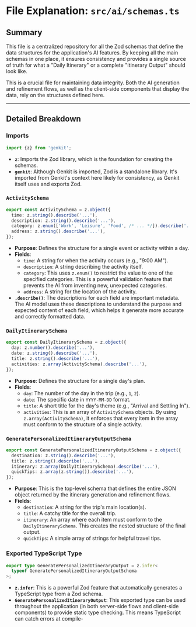 
# File Explanation: `src/ai/schemas.ts`

## Summary

This file is a centralized repository for all the Zod schemas that define the data structures for the application's AI features. By keeping all the main schemas in one place, it ensures consistency and provides a single source of truth for what a "Daily Itinerary" or a complete "Itinerary Output" should look like.

This is a crucial file for maintaining data integrity. Both the AI generation and refinement flows, as well as the client-side components that display the data, rely on the structures defined here.

---

## Detailed Breakdown

### Imports

```typescript
import {z} from 'genkit';
```
- **`z`**: Imports the Zod library, which is the foundation for creating the schemas.
- **`genkit`**: Although Genkit is imported, Zod is a standalone library. It's imported from Genkit's context here likely for consistency, as Genkit itself uses and exports Zod.

### `ActivitySchema`

```typescript
export const ActivitySchema = z.object({
  time: z.string().describe('...'),
  description: z.string().describe('...'),
  category: z.enum(['Work', 'Leisure', 'Food', /* ... */]).describe('...'),
  address: z.string().describe('...'),
});
```
- **Purpose**: Defines the structure for a single event or activity within a day.
- **Fields**:
    - `time`: A string for when the activity occurs (e.g., "9:00 AM").
    - `description`: A string describing the activity itself.
    - `category`: This uses `z.enum()` to restrict the value to one of the specified categories. This is a powerful validation feature that prevents the AI from inventing new, unexpected categories.
    - `address`: A string for the location of the activity.
- **`.describe()`**: The descriptions for each field are important metadata. The AI model uses these descriptions to understand the purpose and expected content of each field, which helps it generate more accurate and correctly formatted data.

### `DailyItinerarySchema`

```typescript
export const DailyItinerarySchema = z.object({
  day: z.number().describe('...'),
  date: z.string().describe('...'),
  title: z.string().describe('...'),
  activities: z.array(ActivitySchema).describe('...'),
});
```
- **Purpose**: Defines the structure for a single day's plan.
- **Fields**:
    - `day`: The number of the day in the trip (e.g., `1`, `2`).
    - `date`: The specific date in `YYYY-MM-DD` format.
    - `title`: A short title for the day's theme (e.g., "Arrival and Settling In").
    - `activities`: This is an array of `ActivitySchema` objects. By using `z.array(ActivitySchema)`, it enforces that every item in the array must conform to the structure of a single activity.

### `GeneratePersonalizedItineraryOutputSchema`

```typescript
export const GeneratePersonalizedItineraryOutputSchema = z.object({
  destination: z.string().describe('...'),
  title: z.string().describe('...'),
  itinerary: z.array(DailyItinerarySchema).describe('...'),
  quickTips: z.array(z.string()).describe('...'),
});
```
- **Purpose**: This is the top-level schema that defines the entire JSON object returned by the itinerary generation and refinement flows.
- **Fields**:
    - `destination`: A string for the trip's main location(s).
    - `title`: A catchy title for the overall trip.
    - `itinerary`: An array where each item must conform to the `DailyItinerarySchema`. This creates the nested structure of the final output.
    - `quickTips`: A simple array of strings for helpful travel tips.

### Exported TypeScript Type

```typescript
export type GeneratePersonalizedItineraryOutput = z.infer<
  typeof GeneratePersonalizedItineraryOutputSchema
>;
```
- **`z.infer`**: This is a powerful Zod feature that automatically generates a TypeScript type from a Zod schema.
- **`GeneratePersonalizedItineraryOutput`**: This exported type can be used throughout the application (in both server-side flows and client-side components) to provide static type checking. This means TypeScript can catch errors at compile-